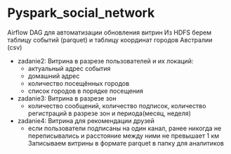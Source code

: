 # Pyspark_social_network
Airflow DAG для автоматизации обновления витрин
Из HDFS берем таблицу событий (parquet) и таблицу координат городов Австралии (csv)
- zadanie2: Витрина в разрезе пользователей и их локаций:
   - актуальный адрес события
   - домашний адрес
   - количество посещённых городов
   - список городов в порядке посещения
- zadanie3: Витрина в разрезе зон
   - количество сообщений, количество подписок, количество регистраций в разрезе зон и периода(месяц, неделя)
- zadanie4: Витрина для рекомендации друзей
   - если пользователи подписаны на один канал, ранее никогда не переписывались и расстояние между ними не превышает 1 км
Записываем витрины в формате parquet в папку для аналитиков
